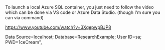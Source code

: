 
To launch a local Azure SQL container, you just need to follow the video which can be done via VS code or Azure Data Studio. (though I'm sure you can via command)

https://www.youtube.com/watch?v=3XgepwpBJP8

Data Source=localhost; 
Database=ResearchExample; 
User ID=sa; 
PWD=1ceCream",


